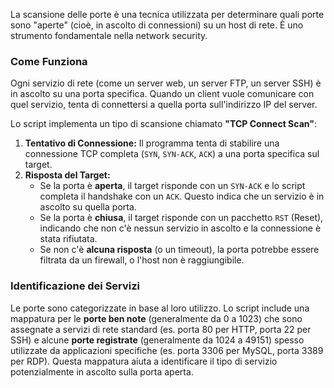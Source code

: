 La scansione delle porte è una tecnica utilizzata per determinare quali porte sono "aperte" (cioè, in ascolto di connessioni) su un host di rete. È uno strumento fondamentale nella network security.

### Come Funziona
Ogni servizio di rete (come un server web, un server FTP, un server SSH) è in ascolto su una porta specifica. Quando un client vuole comunicare con quel servizio, tenta di connettersi a quella porta sull'indirizzo IP del server.

Lo script implementa un tipo di scansione chiamato **"TCP Connect Scan"**:
1.  **Tentativo di Connessione:** Il programma tenta di stabilire una connessione TCP completa (`SYN`, `SYN-ACK`, `ACK`) a una porta specifica sul target.
2.  **Risposta del Target:**
    * Se la porta è **aperta**, il target risponde con un `SYN-ACK` e lo script completa il handshake con un `ACK`. Questo indica che un servizio è in ascolto su quella porta.
    * Se la porta è **chiusa**, il target risponde con un pacchetto `RST` (Reset), indicando che non c'è nessun servizio in ascolto e la connessione è stata rifiutata.
    * Se non c'è **alcuna risposta** (o un timeout), la porta potrebbe essere filtrata da un firewall, o l'host non è raggiungibile.

### Identificazione dei Servizi
Le porte sono categorizzate in base al loro utilizzo. Lo script include una mappatura per le **porte ben note** (generalmente da 0 a 1023) che sono assegnate a servizi di rete standard (es. porta 80 per HTTP, porta 22 per SSH) e alcune **porte registrate** (generalmente da 1024 a 49151) spesso utilizzate da applicazioni specifiche (es. porta 3306 per MySQL, porta 3389 per RDP). Questa mappatura aiuta a identificare il tipo di servizio potenzialmente in ascolto sulla porta aperta.





